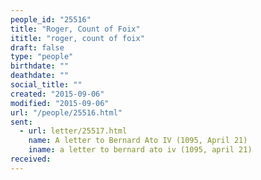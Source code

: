 ```yaml
---
people_id: "25516"
title: "Roger, Count of Foix"
ititle: "roger, count of foix"
draft: false
type: "people"
birthdate: ""
deathdate: ""
social_title: ""
created: "2015-09-06"
modified: "2015-09-06"
url: "/people/25516.html"
sent:
  - url: letter/25517.html
    name: A letter to Bernard Ato IV (1095, April 21)
    iname: a letter to bernard ato iv (1095, april 21)
received:
---
```

